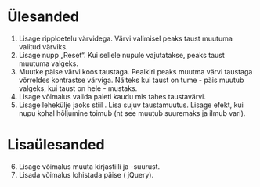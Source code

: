 # Ülesanded

1. Lisage ripploetelu värvidega. Värvi valimisel peaks taust muutuma valitud värviks.
2. Lisage nupp „Reset“. Kui sellele nupule vajutatakse, peaks taust muutuma valgeks.
3. Muutke päise värvi koos taustaga. Pealkiri peaks muutma värvi taustaga võrreldes kontrastse värviga. Näiteks kui taust on tume - päis muutub valgeks, kui taust on hele - mustaks.
4. Lisage võimalus valida paleti kaudu mis tahes taustavärvi.
5. Lisage lehekülje jaoks stiil . Lisa sujuv taustamuutus. Lisage efekt, kui nupu kohal hõljumine toimub (nt see muutub suuremaks ja ilmub vari).

# Lisaülesanded

6. Lisage võimalus muuta kirjastiili ja -suurust.
7. Lisada võimalus lohistada päise ( jQuery).
